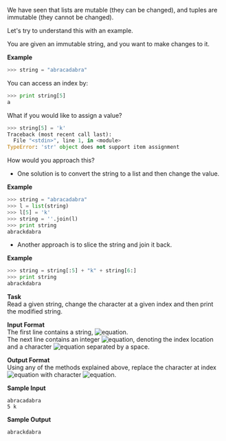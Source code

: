 We have seen that lists are mutable (they can be changed), and tuples are immutable (they cannot be changed).

Let's try to understand this with an example.

You are given an immutable string, and you want to make changes to it.

__Example__
```python
>>> string = "abracadabra"
```
You can access an index by:
```python
>>> print string[5]
a
```
What if you would like to assign a value?
```python
>>> string[5] = 'k' 
Traceback (most recent call last):
  File "<stdin>", line 1, in <module>
TypeError: 'str' object does not support item assignment
```
How would you approach this?

* One solution is to convert the string to a list and then change the value.

__Example__
```python
>>> string = "abracadabra"
>>> l = list(string)
>>> l[5] = 'k'
>>> string = ''.join(l)
>>> print string
abrackdabra
```
* Another approach is to slice the string and join it back.

__Example__
```python
>>> string = string[:5] + "k" + string[6:]
>>> print string
abrackdabra
```
__Task__<br> 
Read a given string, change the character at a given index and then print the modified string.

__Input Format__<br> 
The first line contains a string, ![equation](http://latex.codecogs.com/svg.latex?\inline&space;S).<br> 
The next line contains an integer ![equation](http://latex.codecogs.com/svg.latex?\inline&space;i), denoting the index location and a character ![equation](http://latex.codecogs.com/svg.latex?\inline&space;c) separated by a space.

__Output Format__<br> 
Using any of the methods explained above, replace the character at index ![equation](http://latex.codecogs.com/svg.latex?\inline&space;i) with character ![equation](http://latex.codecogs.com/svg.latex?\inline&space;c).

__Sample Input__
```commandline
abracadabra
5 k
```
__Sample Output__
```commandline
abrackdabra
```